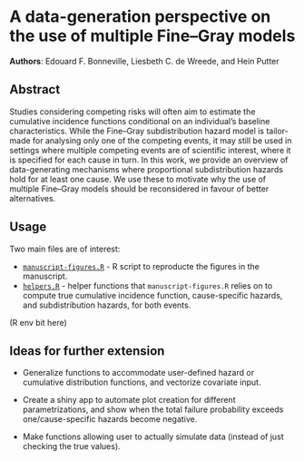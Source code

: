 
<!-- README.md is generated from README.Rmd. Please edit that file -->

# A data-generation perspective on the use of multiple Fine–Gray models

<!-- badges: start -->
<!-- See hema review example-->
<!-- badges: end -->

**Authors**: Edouard F. Bonneville, Liesbeth C. de Wreede, and Hein
Putter

## Abstract

Studies considering competing risks will often aim to estimate the
cumulative incidence functions conditional on an individual’s baseline
characteristics. While the Fine–Gray subdistribution hazard model is
tailor-made for analysing only one of the competing events, it may still
be used in settings where multiple competing events are of scientific
interest, where it is specified for each cause in turn. In this work, we
provide an overview of data-generating mechanisms where proportional
subdistribution hazards hold for at least one cause. We use these to
motivate why the use of multiple Fine–Gray models should be reconsidered
in favour of better alternatives.

## Usage

Two main files are of interest:

- [`manuscript-figures.R`](./manuscript-figures.R) - R script to
  reproducte the figures in the manuscript.
- [`helpers.R`](./helpers.R) - helper functions that
  `manuscript-figures.R` relies on to compute true cumulative incidence
  function, cause-specific hazards, and subdistribution hazards, for
  both events.

(R env bit here)

## Ideas for further extension

- Generalize functions to accommodate user-defined hazard or cumulative
  distribution functions, and vectorize covariate input.

- Create a shiny app to automate plot creation for different
  parametrizations, and show when the total failure probability exceeds
  one/cause-specific hazards become negative.

- Make functions allowing user to actually simulate data (instead of
  just checking the true values).
